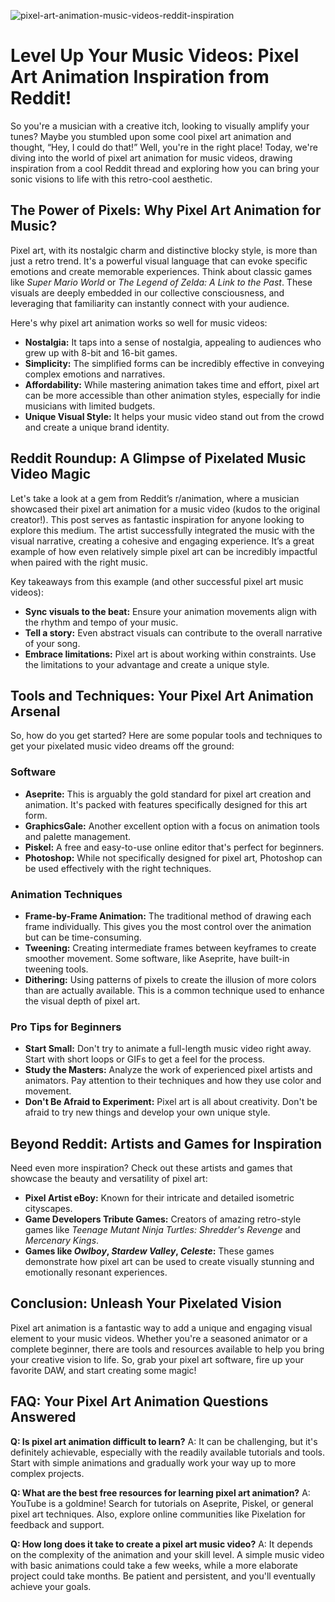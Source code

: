 ![pixel-art-animation-music-videos-reddit-inspiration](https://images.pexels.com/photos/6260092/pexels-photo-6260092.jpeg?auto=compress&cs=tinysrgb&fit=crop&h=627&w=1200)

# Level Up Your Music Videos: Pixel Art Animation Inspiration from Reddit!

So you're a musician with a creative itch, looking to visually amplify your tunes? Maybe you stumbled upon some cool pixel art animation and thought, “Hey, I could do that!” Well, you're in the right place! Today, we're diving into the world of pixel art animation for music videos, drawing inspiration from a cool Reddit thread and exploring how you can bring your sonic visions to life with this retro-cool aesthetic.

## The Power of Pixels: Why Pixel Art Animation for Music?

Pixel art, with its nostalgic charm and distinctive blocky style, is more than just a retro trend. It's a powerful visual language that can evoke specific emotions and create memorable experiences. Think about classic games like *Super Mario World* or *The Legend of Zelda: A Link to the Past*. These visuals are deeply embedded in our collective consciousness, and leveraging that familiarity can instantly connect with your audience.

Here's why pixel art animation works so well for music videos:

*   **Nostalgia:** It taps into a sense of nostalgia, appealing to audiences who grew up with 8-bit and 16-bit games.
*   **Simplicity:** The simplified forms can be incredibly effective in conveying complex emotions and narratives.
*   **Affordability:** While mastering animation takes time and effort, pixel art can be more accessible than other animation styles, especially for indie musicians with limited budgets.
*   **Unique Visual Style:** It helps your music video stand out from the crowd and create a unique brand identity.

## Reddit Roundup: A Glimpse of Pixelated Music Video Magic

Let's take a look at a gem from Reddit’s r/animation, where a musician showcased their pixel art animation for a music video (kudos to the original creator!). This post serves as fantastic inspiration for anyone looking to explore this medium. The artist successfully integrated the music with the visual narrative, creating a cohesive and engaging experience. It’s a great example of how even relatively simple pixel art can be incredibly impactful when paired with the right music.

Key takeaways from this example (and other successful pixel art music videos):

*   **Sync visuals to the beat:** Ensure your animation movements align with the rhythm and tempo of your music.
*   **Tell a story:** Even abstract visuals can contribute to the overall narrative of your song.
*   **Embrace limitations:** Pixel art is about working within constraints. Use the limitations to your advantage and create a unique style.

## Tools and Techniques: Your Pixel Art Animation Arsenal

So, how do you get started? Here are some popular tools and techniques to get your pixelated music video dreams off the ground:

### Software

*   **Aseprite:** This is arguably the gold standard for pixel art creation and animation. It's packed with features specifically designed for this art form.
*   **GraphicsGale:** Another excellent option with a focus on animation tools and palette management.
*   **Piskel:** A free and easy-to-use online editor that's perfect for beginners.
*   **Photoshop:** While not specifically designed for pixel art, Photoshop can be used effectively with the right techniques.

### Animation Techniques

*   **Frame-by-Frame Animation:** The traditional method of drawing each frame individually. This gives you the most control over the animation but can be time-consuming.
*   **Tweening:** Creating intermediate frames between keyframes to create smoother movement. Some software, like Aseprite, have built-in tweening tools.
*   **Dithering:** Using patterns of pixels to create the illusion of more colors than are actually available. This is a common technique used to enhance the visual depth of pixel art.

### Pro Tips for Beginners

*   **Start Small:** Don't try to animate a full-length music video right away. Start with short loops or GIFs to get a feel for the process.
*   **Study the Masters:** Analyze the work of experienced pixel artists and animators. Pay attention to their techniques and how they use color and movement.
*   **Don't Be Afraid to Experiment:** Pixel art is all about creativity. Don't be afraid to try new things and develop your own unique style.

## Beyond Reddit: Artists and Games for Inspiration

Need even more inspiration? Check out these artists and games that showcase the beauty and versatility of pixel art:

*   **Pixel Artist eBoy:** Known for their intricate and detailed isometric cityscapes.
*   **Game Developers Tribute Games:** Creators of amazing retro-style games like *Teenage Mutant Ninja Turtles: Shredder's Revenge* and *Mercenary Kings*.
*   **Games like *Owlboy*, *Stardew Valley*, *Celeste*:** These games demonstrate how pixel art can be used to create visually stunning and emotionally resonant experiences.

## Conclusion: Unleash Your Pixelated Vision

Pixel art animation is a fantastic way to add a unique and engaging visual element to your music videos. Whether you're a seasoned animator or a complete beginner, there are tools and resources available to help you bring your creative vision to life. So, grab your pixel art software, fire up your favorite DAW, and start creating some magic!

## FAQ: Your Pixel Art Animation Questions Answered

**Q: Is pixel art animation difficult to learn?**
A: It can be challenging, but it's definitely achievable, especially with the readily available tutorials and tools. Start with simple animations and gradually work your way up to more complex projects. 

**Q: What are the best free resources for learning pixel art animation?**
A: YouTube is a goldmine! Search for tutorials on Aseprite, Piskel, or general pixel art techniques. Also, explore online communities like Pixelation for feedback and support.

**Q: How long does it take to create a pixel art music video?**
A: It depends on the complexity of the animation and your skill level. A simple music video with basic animations could take a few weeks, while a more elaborate project could take months. Be patient and persistent, and you'll eventually achieve your goals.
